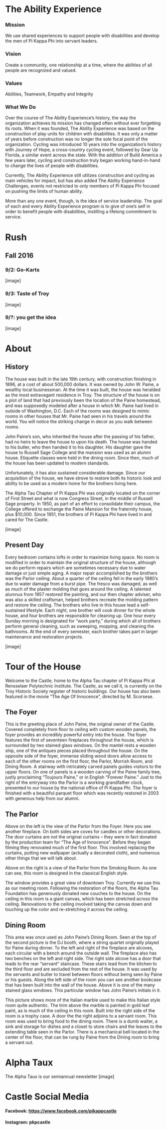 # The Ability Experience
### Mission
We use shared experiences to support people with disabilities and develop the men of Pi Kappa Phi into servant leaders.

### Vision
Create a community, one relationship at a time, where the abilities of all people are recognized and valued.

### Values
Abilities, Teamwork, Empathy and Integrity

### What We Do
Over the course of The Ability Experience’s history, the way the organization achieves its mission has changed often without ever forgetting its roots. When it was founded, The Ability Experience was based on the construction of play units for children with disabilities. It was only a matter of years before construction was no longer the sole focal point of the organization.
Cycling was introduced 10 years into the organization’s history with Journey of Hope, a cross-country cycling event, followed by Gear Up Florida, a similar event across the state. With the addition of Build America a few years later, cycling and construction truly began working hand-in-hand to change the lives of people with disabilities.

Currently, The Ability Experience still utilizes construction and cycling as main vehicles for impact, but has also added The Ability Experience Challenges, events not restricted to only members of Pi Kappa Phi focused on pushing the limits of human ability.

More than any one event, though, is the idea of service leadership. The goal of each and every Ability Experience program is to give of one’s self in order to benefit people with disabilities, instilling a lifelong commitment to service.



# Rush
## Fall 2016

### 9/2: Go-Karts
[image]

### 9/3: Taste of Troy
[image]

### 9/?: you get the idea
[image]

# About
## History
The house was built in the late 19th century, with construction finishing in 1896, at a cost of about 500,000 dollars. It was owned by John W. Paine, a wealthy local businessman. At the time it was built, the house was heralded as the most extravagant residence in Troy.
The structure of the house is on a plot of land that had previously been the location of the Paine homestead, and was supposedly modeled after a house in which Mr. Paine had lived in outside of Washington, D.C. Each of the rooms was designed to mimic rooms in other houses that Mr. Paine had seen in his travels around the world. You will notice the striking change in decor as you walk between rooms.

John Paine’s son, who inherited the house after the passing of his father, had no heirs to leave the house to upon his death. The house was handed to his butler, who then handed it to his daughter. His daughter gave the house to Russell Sage College and the mansion was used as an alumni house. Etiquette classes were held in the dining room. Since then, much of the house has been updated to modern standards.

Unfortunately, it has also sustained considerable damage. Since our acquisition of the house, we have strove to restore both its historic look and ability to be used as a modern home for the brothers living here.

The Alpha Tau Chapter of Pi Kappa Phi was originally located on the corner of First Street and what is now Congress Street, in the middle of Russell Sage property. In 1950, as part of an effort to consolidate their campus, the College offered to exchange the Paine Mansion for the fraternity house, plus $10,000. Since 1951, the brothers of Pi Kappa Phi have lived in and cared for The Castle.

[image]

## Present Day
Every bedroom contains lofts in order to maximize living space. No room is modified in order to maintain the original structure of the house, although we do perform repairs which are sometimes necessary due to water damage or just simple aging. A major repair accomplished by the brothers was the Parlor ceiling. About a quarter of the ceiling fell in the early 1980’s due to water damage from a burst pipe. The fresco was damaged, as well as much of the plaster molding that goes around the ceiling. A talented alumnus from 1957 restored the painting, and our then chapter adviser, who was also a skilled craftsman, helped brothers recreate the molding pattern and restore the ceiling.
The brothers who live in this house lead a self-sustained lifestyle. Each night, one brother will cook dinner for the whole house, and four brothers are responsible for cleaning up. One hour every Sunday morning is designated for “work party,” during which all of brothers perform general cleaning, such as sweeping, mopping, and cleaning the bathrooms. At the end of every semester, each brother takes part in larger maintenance and restoration projects.

[image]

# Tour of the House
Welcome to the Castle, home to the Alpha Tau chapter of Pi Kappa Phi at Rensselaer Polytechnic Institute. The Castle, as we call it, is currently on the Troy Historic Society register of historic buildings. Our house has also been featured in the movie “The Age Of Innocence”, directed by M. Scorsese.

## The Foyer
This is the greeting place of John Paine, the original owner of the Castle. Covered completely from floor to ceiling with custom wooden panels, the foyer provides an incredibly powerful entry into the house. The foyer features the first of seventeen fireplaces throughout the house, which is surrounded by two stained glass windows. On the mantel rests a wooden ship, one of the antiques pieces placed throughout the house. On the opposite side of the foyer, immense sliding wood doors allow access to each of the other rooms on the first floor, the Parlor, Morrish Room, and Dining Room. A stairway with intricately carved panels guides visitors to the upper floors. On one of panels is a wooden carving of the Paine family tree, justly proclaiming “Toujours Paine,” or in English “Forever Paine.” Just to the right of the entryway into the Parlor is a working grandfather clock, presented to our house by the national office of Pi Kappa Phi. The foyer is finished with a beautiful parquet floor which was recently restored in 2003 with generous help from our alumni.

## The Parlor
Above on the left is the view of the Parlor from the Foyer. Here you see another fireplace. On both sides are coves for candles or other decorations. The door curtains are not the original curtains – they were in fact donated by the production team for “The Age of Innocence”. Before they began filming they renovated much of the first floor. This involved replacing the curtains, putting new wallpaper (actually a decorated cloth), and numerous other things that we will talk about.

Above on the right is a view of the Parlor from the Smoking Room. As one can see, this room is designed in the classical English style.

The window provides a great view of downtown Troy. Currently we use this as our meeting room. Following the restoration of the floors, the Alpha Tau Foundation has generously donated new couches to the house. On the ceiling in this room is a giant canvas, which has been stretched across the ceiling. Renovations to the ceiling involved taking the canvas down and touching up the color and re-stretching it across the ceiling.

## Dining Room
This area was once used as John Paine’s Dining Room. Seen at the top of the second picture is the DJ booth, where a string quartet originally played for Paine during dinner. To the left and right of the fireplace are alcoves, each circular with a bench around the outside wall. The fireplace also has two benches on the left and right side. The right side alcove has a door that leads to the rear “servant” staircase. These stairs lead from the kitchen to the third floor and are secluded from the rest of the house. It was used by the servants and butler to travel between floors without being seen by Paine or his guests. Along the left side of the room you can see another bookcase that has been built into the wall of the house. Above it is one of the many stained glass windows. This particular window has John Paine’s initials in it.

This picture shows more of the Italian marble used to make this Italian style room quite authentic. The trim above the marble is painted in gold leaf paint, as is much of the ceiling in this room. Built into the right side of the room is a trophy case. A door the the right adjoins to a servant room. This room was used to bring food to the dining room. There is a dumb waiter, a sink and storage for dishes and a closet to store chairs and the leaves to the extending table seen in the Parlor. There is a mechanical bell located in the center of the floor, that can be rung by Paine from the Dining room to bring a servant out.

# Alpha Taux
The Alpha Taux is our semiannual newsletter
[image]

# Castle Social Media
#### Facebook: https://www.facebook.com/pikappcastle
#### Instagram: pkpcastle
